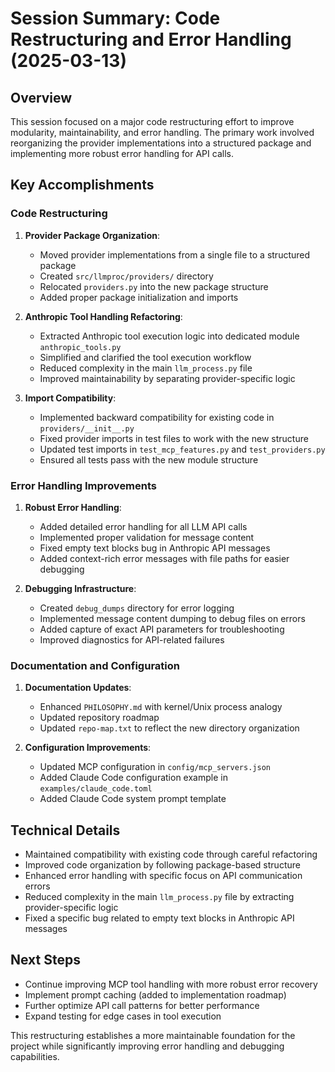 # Session Summary: Code Restructuring and Error Handling (2025-03-13)

## Overview
This session focused on a major code restructuring effort to improve modularity, maintainability, and error handling. The primary work involved reorganizing the provider implementations into a structured package and implementing more robust error handling for API calls.

## Key Accomplishments

### Code Restructuring
1. **Provider Package Organization**:
   - Moved provider implementations from a single file to a structured package
   - Created `src/llmproc/providers/` directory 
   - Relocated `providers.py` into the new package structure
   - Added proper package initialization and imports

2. **Anthropic Tool Handling Refactoring**:
   - Extracted Anthropic tool execution logic into dedicated module `anthropic_tools.py`
   - Simplified and clarified the tool execution workflow
   - Reduced complexity in the main `llm_process.py` file
   - Improved maintainability by separating provider-specific logic

3. **Import Compatibility**:
   - Implemented backward compatibility for existing code in `providers/__init__.py`
   - Fixed provider imports in test files to work with the new structure
   - Updated test imports in `test_mcp_features.py` and `test_providers.py`
   - Ensured all tests pass with the new module structure

### Error Handling Improvements
1. **Robust Error Handling**:
   - Added detailed error handling for all LLM API calls
   - Implemented proper validation for message content
   - Fixed empty text blocks bug in Anthropic API messages
   - Added context-rich error messages with file paths for easier debugging

2. **Debugging Infrastructure**:
   - Created `debug_dumps` directory for error logging
   - Implemented message content dumping to debug files on errors
   - Added capture of exact API parameters for troubleshooting
   - Improved diagnostics for API-related failures

### Documentation and Configuration
1. **Documentation Updates**:
   - Enhanced `PHILOSOPHY.md` with kernel/Unix process analogy
   - Updated repository roadmap
   - Updated `repo-map.txt` to reflect the new directory organization

2. **Configuration Improvements**:
   - Updated MCP configuration in `config/mcp_servers.json`
   - Added Claude Code configuration example in `examples/claude_code.toml`
   - Added Claude Code system prompt template

## Technical Details
- Maintained compatibility with existing code through careful refactoring
- Improved code organization by following package-based structure
- Enhanced error handling with specific focus on API communication errors
- Reduced complexity in the main `llm_process.py` file by extracting provider-specific logic
- Fixed a specific bug related to empty text blocks in Anthropic API messages

## Next Steps
- Continue improving MCP tool handling with more robust error recovery
- Implement prompt caching (added to implementation roadmap)
- Further optimize API call patterns for better performance
- Expand testing for edge cases in tool execution

This restructuring establishes a more maintainable foundation for the project while significantly improving error handling and debugging capabilities.